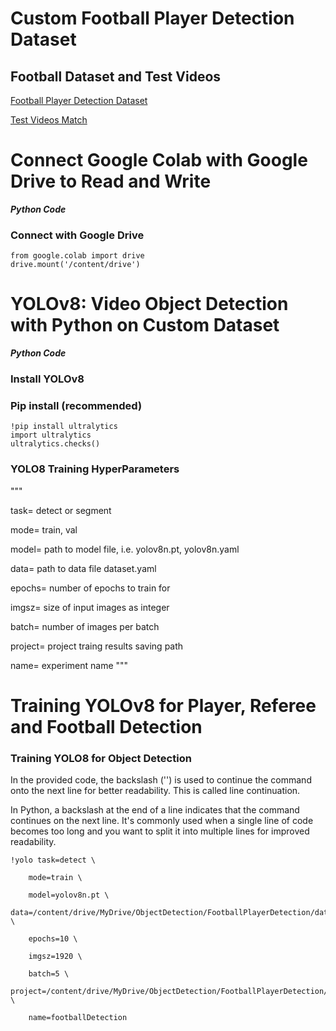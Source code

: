 # Custom Football Player Detection Dataset

## Football Dataset and Test Videos
[Football Player Detection Dataset](https://drive.google.com/drive/folders/1ltpD_EkmHnhU6i4KqR_Jypv9zpidQMLn?usp=sharing)

[Test Videos Match](https://drive.google.com/drive/folders/1SNUDDHVCw9xNunSelTQ0y1w93fFaEoHa?usp=sharing)

# Connect Google Colab with Google Drive to Read and Write

***Python Code***
### Connect with Google Drive
```
from google.colab import drive
drive.mount('/content/drive')
```

# YOLOv8: Video Object Detection with Python on Custom Dataset

***Python Code***

### Install YOLOv8

### Pip install (recommended)
```
!pip install ultralytics
import ultralytics
ultralytics.checks()    
```

### YOLO8 Training HyperParameters

"""
 
task= detect or segment
 
mode= train, val
 
model= path to model file, i.e. yolov8n.pt, yolov8n.yaml
 
data= path to data file dataset.yaml
 
epochs= number of epochs to train for
 
imgsz= size of input images as integer
 
batch= number of images per batch
 
project= project traing results saving path
 
name= experiment name
"""

# Training YOLOv8 for Player, Referee and Football Detection

### Training YOLO8 for Object Detection

In the provided code, the backslash ('\') is used to continue the command onto the next line for better readability. This is called line continuation.

In Python, a backslash at the end of a line indicates that the command continues on the next line. It's commonly used when a single line of code becomes too long and you want to split it into multiple lines for improved readability.
```
!yolo task=detect \

    mode=train \
    
    model=yolov8n.pt \
    
data=/content/drive/MyDrive/ObjectDetection/FootballPlayerDetection/dataset.yaml \

    epochs=10 \
    
    imgsz=1920 \
    
    batch=5 \
    
project=/content/drive/MyDrive/ObjectDetection/FootballPlayerDetection/TrainingResults \

    name=footballDetection
```
